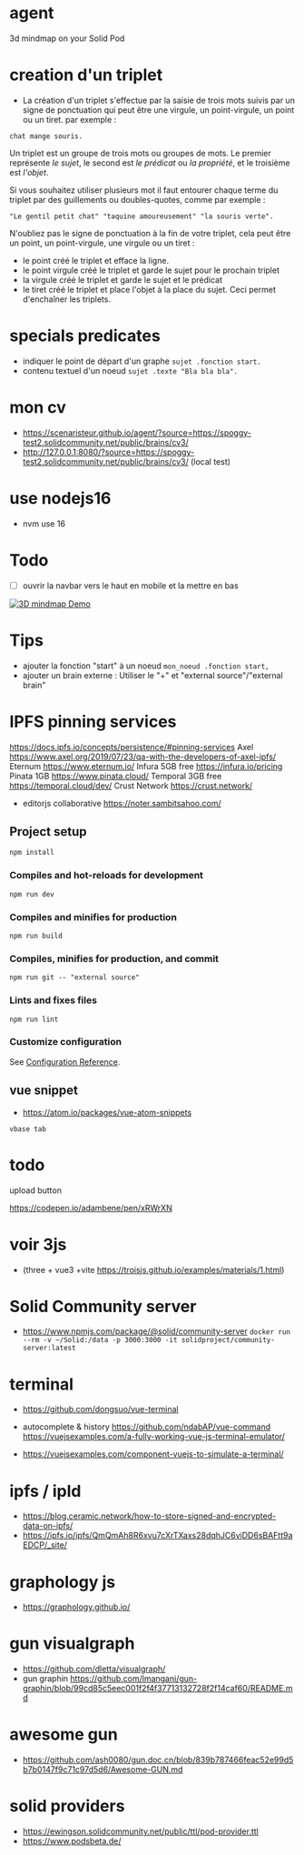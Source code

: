 # agent
3d mindmap on your Solid Pod

# creation d'un triplet
- La création d'un triplet s'effectue par la saisie de trois mots suivis par un signe de ponctuation qui peut être une virgule, un point-virgule, un point ou un tiret.
par exemple : 

`chat mange souris.`

Un triplet est un groupe de trois mots ou groupes de mots. Le premier représente *le sujet*, le second est *le prédicat* ou *la propriété*, et le troisième est *l'objet*. 

Si vous souhaitez utiliser plusieurs mot il faut entourer chaque terme du triplet par des guillements ou doubles-quotes, comme par exemple : 

`"Le gentil petit chat" "taquine amoureusement" "la souris verte".`

N'oubliez pas le signe de ponctuation à la fin de votre triplet, cela peut être un point, un point-virgule, une virgule ou un tiret : 
- le point créé le triplet et efface la ligne.
- le point virgule créé le triplet et garde le sujet pour le prochain triplet
- la virgule créé le triplet et garde le sujet et le prédicat
- le tiret créé le triplet et place l'objet à la place du sujet. Ceci permet d'enchaîner les triplets.





# specials predicates
- indiquer le point de départ d'un graphe
`sujet .fonction start.`
- contenu textuel d'un noeud
`sujet .texte "Bla bla bla".`






# mon cv 
- https://scenaristeur.github.io/agent/?source=https://spoggy-test2.solidcommunity.net/public/brains/cv3/
- http://127.0.0.1:8080/?source=https://spoggy-test2.solidcommunity.net/public/brains/cv3/ (local test)


# use nodejs16
- nvm use 16

# Todo
- [ ] ouvrir la navbar vers le haut en mobile et la mettre en bas




[![3D mindmap Demo](https://www.youtube.com/watch?v=YT61BcjGfwc/0.jpg)](https://www.youtube.com/watch?v=YT61BcjGfwc "3D mindmap on your Solid Pod")



# Tips
- ajouter la fonction "start" à un noeud 
`mon_noeud .fonction start,`
- ajouter un brain externe :  Utiliser le "+" et "external source"/"external brain"




# IPFS pinning  services
https://docs.ipfs.io/concepts/persistence/#pinning-services
Axel https://www.axel.org/2019/07/23/qa-with-the-developers-of-axel-ipfs/
Eternum https://www.eternum.io/
Infura 5GB free https://infura.io/pricing
Pinata 1GB https://www.pinata.cloud/
Temporal 3GB free https://temporal.cloud/dev/
Crust Network https://crust.network/

- editorjs collaborative https://noter.sambitsahoo.com/









## Project setup
```
npm install
```

### Compiles and hot-reloads for development
```
npm run dev
```

### Compiles and minifies for production
```
npm run build
```

### Compiles, minifies for production, and commit
```
npm run git -- "external source"

```

### Lints and fixes files
```
npm run lint
```

### Customize configuration
See [Configuration Reference](https://cli.vuejs.org/config/).


## vue snippet
- https://atom.io/packages/vue-atom-snippets

`vbase tab`

# todo
upload button

https://codepen.io/adambene/pen/xRWrXN

# voir 3js
- (three + vue3 +vite https://troisjs.github.io/examples/materials/1.html)

# Solid Community server
- https://www.npmjs.com/package/@solid/community-server
```docker run --rm -v ~/Solid:/data -p 3000:3000 -it solidproject/community-server:latest```

# terminal
- https://github.com/dongsuo/vue-terminal
- autocomplete & history https://github.com/ndabAP/vue-command https://vuejsexamples.com/a-fully-working-vue-js-terminal-emulator/

- https://vuejsexamples.com/component-vuejs-to-simulate-a-terminal/

# ipfs / ipld
- https://blog.ceramic.network/how-to-store-signed-and-encrypted-data-on-ipfs/
- https://ipfs.io/ipfs/QmQmAh8R6xvu7cXrTXaxs28dqhJC6viDD6sBAFtt9aEDCP/_site/

# graphology js
- https://graphology.github.io/

# gun visualgraph
- https://github.com/dletta/visualgraph/
- gun graphin https://github.com/lmangani/gun-graphin/blob/99cd85c5eec001f2f4f37713132728f2f14caf60/README.md
# awesome gun
- https://github.com/ash0080/gun.doc.cn/blob/839b787466feac52e99d5b7b0147f9c71c97d5d6/Awesome-GUN.md

# solid providers
- https://ewingson.solidcommunity.net/public/ttl/pod-provider.ttl
- https://www.podsbeta.de/